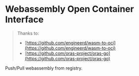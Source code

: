 # Webassembly Open Container Interface

> Thanks to:
> * [https://github.com/engineerd/wasm-to-oci](https://github.com/engineerd/wasm-to-oci)
> * [https://github.com/oras-project/oras-go](https://github.com/oras-project/oras-go)

Push/Pull webassembly from registry.
